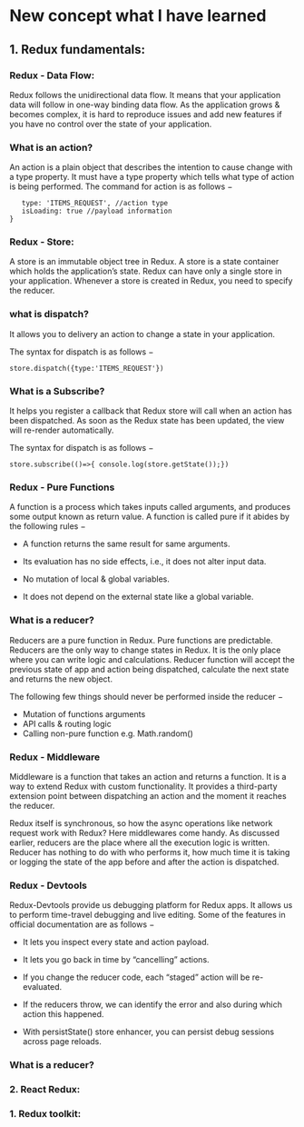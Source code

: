 # New concept what I have learned

## 1. Redux fundamentals:

### **Redux - Data Flow:**

Redux follows the unidirectional data flow. It means that your application data will follow in one-way binding data flow. As the application grows & becomes complex, it is hard to reproduce issues and add new features if you have no control over the state of your application.

### **What is an action?**

An action is a plain object that describes the intention to cause change with a type property. It must have a type property which tells what type of action is being performed. The command for action is as follows −

```return {
   type: 'ITEMS_REQUEST', //action type
   isLoading: true //payload information
}
```

### **Redux - Store:**
A store is an immutable object tree in Redux. A store is a state container which holds the application’s state. Redux can have only a single store in your application. Whenever a store is created in Redux, you need to specify the reducer.

### **what is dispatch?**
It allows you to delivery an action to change a state in your application.

The syntax for dispatch is as follows −
```
store.dispatch({type:'ITEMS_REQUEST'})
```

### **What is a Subscribe?**
It helps you register a callback that Redux store will call when an action has been dispatched. As soon as the Redux state has been updated, the view will re-render automatically.

The syntax for dispatch is as follows −
```
store.subscribe(()=>{ console.log(store.getState());})
```

### **Redux - Pure Functions**
A function is a process which takes inputs called arguments, and produces some output known as return value. A function is called pure if it abides by the following rules −

* A function returns the same result for same arguments.

* Its evaluation has no side effects, i.e., it does not alter input data.

* No mutation of local & global variables.

* It does not depend on the external state like a global variable.


### **What is a reducer?**

Reducers are a pure function in Redux. Pure functions are predictable. Reducers are the only way to change states in Redux. It is the only place where you can write logic and calculations. Reducer function will accept the previous state of app and action being dispatched, calculate the next state and returns the new object.

The following few things should never be performed inside the reducer −

* Mutation of functions arguments
* API calls & routing logic
* Calling non-pure function e.g. Math.random()

### **Redux - Middleware**
Middleware is a function that takes an action and returns a function. It is a way to extend Redux with custom functionality. It provides a third-party extension point between dispatching an action and the moment it reaches the reducer.

Redux itself is synchronous, so how the async operations like network request work with Redux? Here middlewares come handy. As discussed earlier, reducers are the place where all the execution logic is written. Reducer has nothing to do with who performs it, how much time it is taking or logging the state of the app before and after the action is dispatched.


### **Redux - Devtools**

Redux-Devtools provide us debugging platform for Redux apps. It allows us to perform time-travel debugging and live editing. Some of the features in official documentation are as follows −

* It lets you inspect every state and action payload.

* It lets you go back in time by “cancelling” actions.

* If you change the reducer code, each “staged” action will be re-evaluated.

* If the reducers throw, we can identify the error and also during which action this happened.

* With persistState() store enhancer, you can persist debug sessions across page reloads.

### **What is a reducer?**



### 2. React Redux:


### 1. Redux toolkit:
